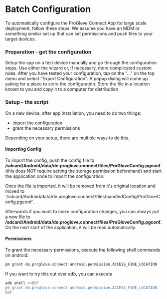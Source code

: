 # Batch Configuration

To automatically configure the ProGlove Connect App for large scale deployment, follow these steps.
We assume you have an MDM or something similar set up that can set permissions and push files to your target devices.

### Preparation - get the configuration

Setup the app on a test device manually and go through the configuration steps.
Use either the wizard or, if necessary, more complicated custom rules.
After you have tested your configuration, tap on the "..." on the top menu and select "Export Configuration".
A popup dialog will come up asking for a place to store the configuration.
Store the file in a location known to you and copy it to a computer for distribution

### Setup - the script

On a new device, after app installation, you need to do two things:
 - import the configuration
 - grant the necessary permissions

Depending on your setup, there are multiple ways to do this.

#### Importing Config
To import the config, push the config file to **/sdcard/Android/data/de.proglove.connect/files/ProGloveConfig.pgconf** (this does NOT require setting the storage permission beforehand)
and start the application once to import the configuration.

Once the file is imported, it will be removed from it's original location and moved to '/sdcard/Android/data/de.proglove.connect/files/handledConfig/ProGloveConfig.pgconf'.

Afterwards if you want to make configuration changes, you can always put a new file to **/sdcard/Android/data/de.proglove.connect/files/ProGloveConfig.pgconf**. On the next start of the application, it will be read automatically.

#### Permissions
To grant the necessary permissions, execute the following shell commands on android:
````bash
pm grant de.proglove.connect android.permission.ACCESS_FINE_LOCATION
````

If you want to try this out over adb, you can execute
````bash
adb shell <<EOF
pm grant de.proglove.connect android.permission.ACCESS_FINE_LOCATION
EOF
````
